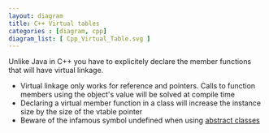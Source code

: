 ```yaml
---
layout: diagram
title: C++ Virtual tables
categories : [diagram, cpp]
diagram_list: [ Cpp_Virtual_Table.svg ]
---
```


Unlike Java in C++ you have to explicitely declare the member functions that will have virtual linkage.

* Virtual linkage only works for reference and pointers. Calls to function members using the object's value will
  be solved at compile time
* Declaring a virtual member function in a class will increase the instance size by the size of the vtable pointer
* Beware of the infamous symbol undefined when using [abstract classes][1]

[1]: https://isocpp.org/wiki/faq/strange-inheritance#link-errs-missing-vtable

